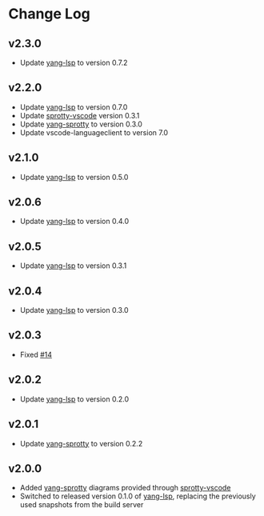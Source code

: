 # Change Log
## v2.3.0
 * Update [yang-lsp](https://github.com/theia-ide/yang-lsp) to version 0.7.2

## v2.2.0
 * Update [yang-lsp](https://github.com/theia-ide/yang-lsp) to version 0.7.0
 * Update [sprotty-vscode](https://github.com/eclipse/sprotty-vscode) version 0.3.1
 * Update [yang-sprotty](https://github.com/theia-ide/yang-sprotty) to version 0.3.0
 * Update vscode-languageclient to version 7.0

## v2.1.0

 * Update [yang-lsp](https://github.com/theia-ide/yang-lsp) to version 0.5.0
## v2.0.6

 * Update [yang-lsp](https://github.com/theia-ide/yang-lsp) to version 0.4.0
## v2.0.5

 * Update [yang-lsp](https://github.com/theia-ide/yang-lsp) to version 0.3.1
## v2.0.4

 * Update [yang-lsp](https://github.com/theia-ide/yang-lsp) to version 0.3.0

## v2.0.3

 * Fixed [#14](https://github.com/theia-ide/yang-vscode/issues/14)

## v2.0.2

 * Update [yang-lsp](https://github.com/theia-ide/yang-lsp) to version 0.2.0

## v2.0.1

 * Update [yang-sprotty](https://github.com/theia-ide/yang-sprotty) to version 0.2.2

## v2.0.0

 * Added [yang-sprotty](https://github.com/theia-ide/yang-sprotty) diagrams provided through [sprotty-vscode](https://github.com/eclipse/sprotty-vscode)
 * Switched to released version 0.1.0 of [yang-lsp](https://github.com/theia-ide/yang-lsp), replacing the previously used snapshots from the build server
